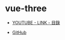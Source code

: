 # vue-three

- [YOUTUBE - LINK - 目錄](https://www.youtube.com/playlist?list=PLliocbKHJNwuozzzF3gWnRjVOrX1tA9k5)

- [GitHub](https://github.com/komavideo/LearnVue3)





